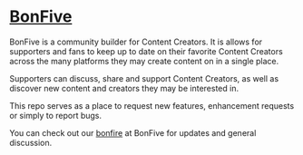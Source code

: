 # [BonFive](https://www.bonfive.com/)

BonFive is a community builder for Content Creators. It is allows for supporters and fans to keep up to date on their favorite Content Creators across the many platforms they may create content on in a single place.

Supporters can discuss, share and support Content Creators, as well as discover new content and creators they may be interested in.

This repo serves as a place to request new features, enhancement requests or simply to report bugs.

You can check out our [bonfire](https://www.bonfive.com/bonfires/BonFive) at BonFive for updates and general discussion.
